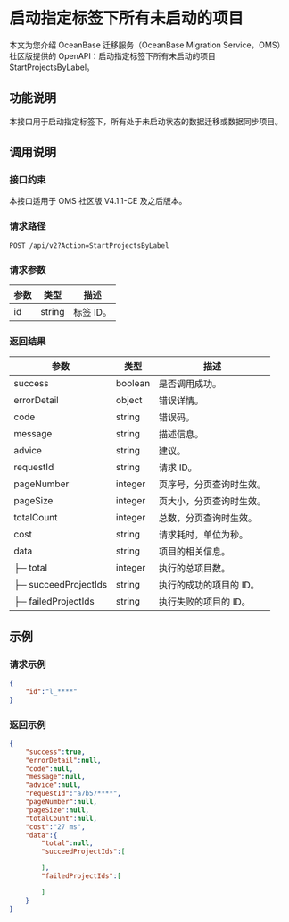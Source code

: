 
# 启动指定标签下所有未启动的项目

本文为您介绍 OceanBase 迁移服务（OceanBase Migration Service，OMS）社区版提供的 OpenAPI：启动指定标签下所有未启动的项目 StartProjectsByLabel。

## 功能说明

本接口用于启动指定标签下，所有处于未启动状态的数据迁移或数据同步项目。

## 调用说明

### 接口约束

本接口适用于 OMS 社区版 V4.1.1-CE 及之后版本。

### 请求路径

`POST /api/v2?Action=StartProjectsByLabel`

### 请求参数

|    参数     |   类型   |     描述      |
|-----------|--------|-------------|
|     id      | string      |  标签 ID。|

### 返回结果

|     参数     |        类型        |           描述           |
|------------|------------------|------------------------|
| success    | boolean          | 是否调用成功。                |
| errorDetail | object | 错误详情。|
| code       | string           | 错误码。                   |
| message    | string           | 描述信息。                  |
| advice     | string           | 建议。                    |
| requestId  | string           | 请求 ID。                 |
| pageNumber | integer | 页序号，分页查询时生效。                  |
| pageSize   | integer | 页大小，分页查询时生效。                  |
| totalCount | integer | 总数，分页查询时生效。                  |
| cost       | string           | 请求耗时，单位为秒。                  |
| data       | string           | 项目的相关信息。 |
|    ├─ total | integer | 执行的总项目数。|
|    ├─ succeedProjectIds | string | 执行的成功的项目的 ID。|
|    ├─ failedProjectIds | string | 执行失败的项目的 ID。|

## 示例

### 请求示例

```JSON
{
    "id":"l_****"
}
```

### 返回示例

```JSON
{
    "success":true,
    "errorDetail":null,
    "code":null,
    "message":null,
    "advice":null,
    "requestId":"a7b57****",
    "pageNumber":null,
    "pageSize":null,
    "totalCount":null,
    "cost":"27 ms",
    "data":{
        "total":null,
        "succeedProjectIds":[

        ],
        "failedProjectIds":[

        ]
    }
}
```
